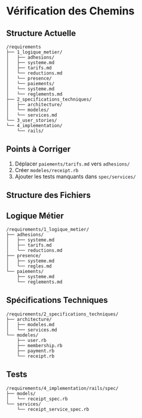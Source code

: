 # Vérification des Chemins

## Structure Actuelle
```
/requirements
├── 1_logique_metier/
│   ├── adhesions/
│   ├── systeme.md
│   ├── tarifs.md
│   └── reductions.md
│   └── presence/
│   └── paiements/
│   └── systeme.md
│   └── reglements.md
├── 2_specifications_techniques/
│   ├── architecture/
│   └── modeles/
│   └── services.md
└── 3_user_stories/
└── 4_implementation/
    └── rails/
```

## Points à Corriger
1. Déplacer `paiements/tarifs.md` vers `adhesions/`
2. Créer `modeles/receipt.rb`
3. Ajouter les tests manquants dans `spec/services/` 

## Structure des Fichiers

## Logique Métier
```
/requirements/1_logique_metier/
├── adhesions/
│   ├── systeme.md
│   ├── tarifs.md
│   └── reductions.md
├── presence/
│   ├── systeme.md
│   └── regles.md
└── paiements/
    ├── systeme.md
    └── reglements.md
```

## Spécifications Techniques
```
/requirements/2_specifications_techniques/
├── architecture/
│   ├── modeles.md
│   └── services.md
└── modeles/
    ├── user.rb
    ├── membership.rb
    ├── payment.rb
    └── receipt.rb
```

## Tests
```
/requirements/4_implementation/rails/spec/
├── models/
│   └── receipt_spec.rb
└── services/
    └── receipt_service_spec.rb
``` 